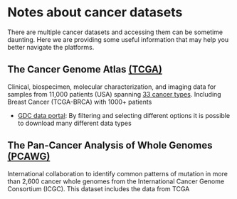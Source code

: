 # Notes about cancer datasets
There are multiple cancer datasets and accessing them can be sometime daunting. Here we are providing some useful information that may help you better navigate the platforms.  

## The Cancer Genome Atlas [(TCGA)](https://www.cancer.gov/ccg/research/genome-sequencing/tcga)
Clinical, biospecimen, molecular characterization, and imaging data for samples from 11,000 patients (USA) spanning [33 cancer types](https://www.cancer.gov/ccg/research/genome-sequencing/tcga/studied-cancers). Including Breast Cancer (TCGA-BRCA) with 1000+ patients
+ [GDC data portal](https://portal.gdc.cancer.gov/): By filtering and selecting different options it is possible to download many different data types

## The Pan-Cancer Analysis of Whole Genomes [(PCAWG)](https://dcc.icgc.org/pcawg)
 International collaboration to identify common patterns of mutation in more than 2,600 cancer whole genomes from the International Cancer Genome Consortium (ICGC). This dataset includes the data from TCGA
